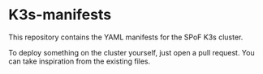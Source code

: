 # K3s-manifests

This repository contains the YAML manifests for the SPoF K3s cluster.

To deploy something on the cluster yourself, just open a pull request. You can take inspiration from the existing files.
